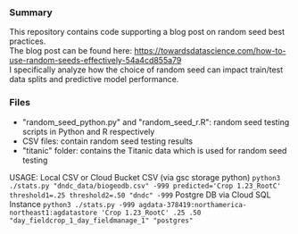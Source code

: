 ### Summary

This repository contains code supporting a blog post on random seed best practices.   
The blog post can be found here: https://towardsdatascience.com/how-to-use-random-seeds-effectively-54a4cd855a79   
I specifically analyze how the choice of random seed can impact train/test data splits and predictive model performance.   

### Files

- "random_seed_python.py" and "random_seed_r.R": random seed testing scripts in Python and R respectively   
- CSV files: contain random seed testing results   
- "titanic" folder: contains the Titanic data which is used for random seed testing


USAGE: 
Local CSV or Cloud Bucket CSV (via gsc storage python)
`python3 ./stats.py "dndc_data/biogeodb.csv" -999 predicted='Crop 1.23_RootC' threshold1=.25 threshold2=.50 "dndc" -999`
Postgre DB via Cloud SQL Instance
`python3 ./stats.py -999 agdata-378419:northamerica-northeast1:agdatastore 'Crop 1.23_RootC' .25 .50 "day_fieldcrop_1_day_fieldmanage_1" "postgres"`
